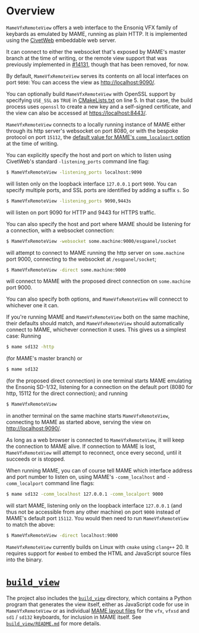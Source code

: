 # Overview

`MameVfxRemoteView` offers a web interface to the Ensoniq VFX family of keybards as emulated by MAME, running
as plain HTTP. It is implemented using the [CivetWeb](https://github.com/civetweb/civetweb) embeddable
web server.

It can connect to either the websocket that's exposed by MAME's master branch at the time of writing, or the remote view support that was previously implemented in [#14131](https://github.com/mamedev/mame/pull/14131), though that has been removed, for now.

By default, `MameVfxRemoteView` serves its contents on all local interfaces on port `9090`: You can access the view as [http://localhost:9090/](http://localhost:9090/).

You can optionally build `MameVfxRemoteView` with OpenSSL support by specifying `USE_SSL` as `TRUE` in 
[CMakeLists.txt](CMakeLists.txt) on line 5. In that case, the build process uses `openssl` to create a
new key and a self-signed certificate, and the view can also be accessed at 
[https://localhost:8443/](https://localhost:8443/).
 
`MameVfxRemoteView` connects to a locally running instance of MAME either through its http server's websocket on port 8080, or with the bespoke protocol on port `15112`, the [default value for MAME's `comm_localport` option](https://github.com/mamedev/mame/blob/b6df5c4970f9704449ca1c94310c30e4e6d3bc6a/src/emu/emuopts.cpp#L192) at the time of writing.

You can explicitly specify the host and port on which to listen using CivetWeb's standard `-listening_ports` command line flag:

```bash
$ MameVfxRemoteView -listening_ports localhost:9090
```

will listen only on the loopback interface `127.0.0.1` port `9090`. You can specify multiple ports,
and SSL ports are identified by adding a suffix `s`. So

```bash
$ MameVfxRemoteView -listening_ports 9090,9443s
```

will listen on port 9090 for HTTP and 9443 for HTTPS traffic.

You can also specify the host and port where MAME should be listening for a connection, with a websocket connection:

```bash
$ MameVfxRemoteView -websocket some.machine:9000/esqpanel/socket
```

will attempt to connect to MAME running the http server on `some.machine` port 9000, connecting to the websocket at `/esqpanel/socket`;

```bash
$ MameVfxRemoteView -direct some.machine:9000
```

will connect to MAME with the proposed direct connection on `some.machine` port 9000.

You can also specify both options, and `MameVfxRemoteView` will connecct to whichever one it can.

If you're running MAME and `MameVfxRemoteView` both on the same machine, their defaults should match,
and `MameVfxRemoteView` should automatically connect to MAME, whichever connection it uses. This gives us a simplest case: Running

```bash
$ mame sd132 -http
```

(for MAME's master branch) or 

```bash
$ mame sd132
```

(for the proposed direct connection) in one terminal starts MAME emulating the Ensoniq SD-1/32, listening for a connection on the default port (8080 for http, 15112 for the direct connection); and running

```bash
$ MameVfxRemoteView
```

in another terminal on the same machine starts `MameVfxRemoteView`, connecting to MAME as started above, serving the view on [http://localhost:9090/](http://localhost:9090/).

As long as a web browser is connected to `MameVfxRemoteView`, it will keep the connection to MAME alive. If connection to MAME is lost, `MameVfxRemoteView`
will attempt to reconnect, once every second, until it succeeds or is stopped.

When running MAME, you can of course tell MAME which interface address and port number to listen on, using MAME's `-comm_localhost` and `-comm_localport` command line flags:

```bash
$ mame sd132 -comm_localhost 127.0.0.1 -comm_localport 9000
```

will start MAME, listening only on the loopback interface `127.0.0.1` (and thus not be accessible from any other machine) on port `9000` instead of MAME's default port `15112`. You would then need to run `MameVfxRemoteView` to match the above:

```bash
$ MameVfxRemoteView -direct localhost:9000
```

`MameVfxRemoteView` currently builds on Linux with `cmake` using `clang++` 20. It requires support for `#embed` to embed the HTML and JavaScript source files into the binary.

# [`build_view`](build_view)

The project also includes the [`build_view`](build_view) directory, which contains a Python program that generates the view itself, either as JavaScript code for use in `MameVfxRemoteView` or as individual [MAME layout files](https://docs.mamedev.org/techspecs/layout_files.html) for the `vfx`, `vfxsd` and `sd1` / `sd132` keyboards, for inclusion in MAME itself. See [`build_view/README.md`](build_view/README.md) for more details.


